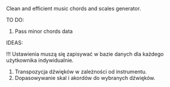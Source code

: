 Clean and efficient music chords and scales generator.

TO DO:

1. Pass minor chords data

IDEAS:

!!! Ustawienia muszą się zapisywać w bazie danych dla każdego użytkownika indywidualnie.

1. Transpozycja dźwięków w zależności od instrumentu.
2. Dopasowywanie skal i akordów do wybranych dźwięków.
